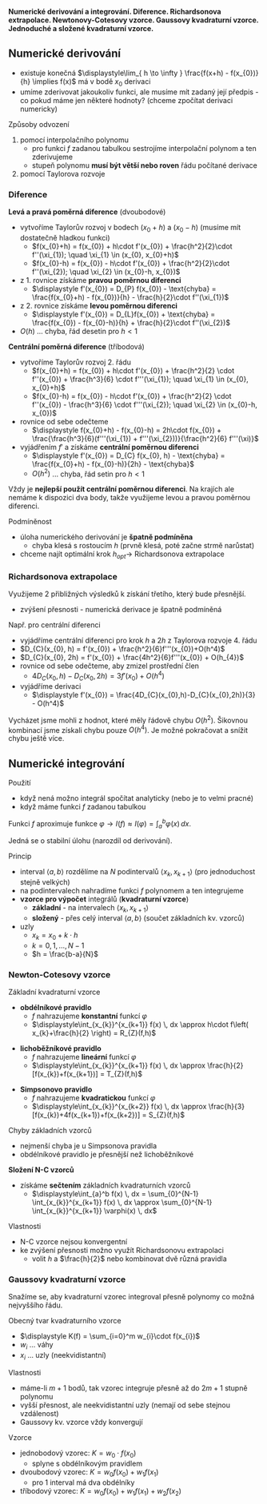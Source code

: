 **Numerické derivování a integrování. Diference. Richardsonova extrapolace. Newtonovy-Cotesovy vzorce. Gaussovy kvadraturní vzorce. Jednoduché a složené kvadraturní vzorce.**

## Numerické derivování

- existuje konečná $\displaystyle\lim_{ h \to \infty } \frac{f(x+h) - f(x_{0})}{h} \implies f(x)$ má v bodě $x_{0}$ derivaci
- umíme zderivovat jakoukoliv funkci, ale musíme mít zadaný její předpis - co pokud máme jen některé hodnoty? (chceme zpočítat derivaci numericky)

Způsoby odvození
1. pomocí interpolačního polynomu
	- pro funkci $f$ zadanou tabulkou sestrojíme interpolační polynom a ten zderivujeme
	- stupeň polynomu **musí být větší nebo roven** řádu počítané derivace
2. pomocí Taylorova rozvoje

### Diference

**Levá a pravá poměrná diference** (dvoubodové)
- vytvoříme Taylorův rozvoj v bodech $(x_{0}+h)$ a $(x_{0}-h)$ (musíme mít dostatečně hladkou funkci)
	- $f(x_{0}+h) = f(x_{0}) + h\cdot f'(x_{0}) + \frac{h^2}{2}\cdot f''(\xi_{1}); \quad \xi_{1} \in (x_{0}, x_{0}+h)$
	- $f(x_{0}-h) = f(x_{0}) - h\cdot f'(x_{0}) + \frac{h^2}{2}\cdot f''(\xi_{2}); \quad \xi_{2} \in (x_{0}-h, x_{0})$
- z 1. rovnice získáme **pravou poměrnou diferenci**
	- $\displaystyle f'(x_{0}) = D_{P} f(x_{0}) - \text{chyba} =  \frac{f(x_{0}+h) - f(x_{0})}{h} - \frac{h}{2}\cdot f''(\xi_{1})$
- z 2. rovnice získáme **levou poměrnou diferenci**
	- $\displaystyle f'(x_{0}) = D_{L}f(x_{0}) + \text{chyba} = \frac{f(x_{0}) - f(x_{0}-h)}{h} + \frac{h}{2}\cdot f''(\xi_{2})$
- $O(h)$ ... chyba, řád desetin pro $h < 1$

**Centrální poměrná diference** (tříbodová)
- vytvoříme Taylorův rozvoj 2. řádu
	- $f(x_{0}+h) = f(x_{0}) + h\cdot f'(x_{0}) + \frac{h^2}{2} \cdot f''(x_{0}) + \frac{h^3}{6} \cdot f'''(\xi_{1}); \quad \xi_{1} \in (x_{0}, x_{0}+h)$
	- $f(x_{0}-h) = f(x_{0}) - h\cdot f'(x_{0}) + \frac{h^2}{2} \cdot f''(x_{0}) - \frac{h^3}{6} \cdot f'''(\xi_{2}); \quad \xi_{2} \in (x_{0}-h, x_{0})$
- rovnice od sebe odečteme
	- $\displaystyle f(x_{0}+h) - f(x_{0}-h) = 2h\cdot f(x_{0}) + \frac{\frac{h^3}{6}(f'''(\xi_{1}) + f'''(\xi_{2}))}{\frac{h^2}{6} f'''(\xi)}$
- vyjádřením $f'$ a získáme **centrální poměrnou diferenci**
	- $\displaystyle f'(x_{0}) = D_{C} f(x_{0}, h) - \text{chyba} = \frac{f(x_{0}+h) - f(x_{0}-h)}{2h} - \text{chyba}$
	- $O(h^2)$ ... chyba, řád setin pro $h < 1$

Vždy je **nejlepší použít centrální poměrnou diferenci**. Na krajích ale nemáme k dispozici dva body, takže využijeme levou a pravou poměrnou diferenci.

Podmíněnost
- úloha numerického derivování je **špatně podmíněna**
	- chyba klesá s rostoucím $h$ (prvně klesá, poté začne strmě narůstat)
- chceme najít optimální krok $h_{opt} \to$ Richardsonova extrapolace

### Richardsonova extrapolace

Využijeme 2 přibližných výsledků k získání třetího, který bude přesnější.
- zvýšení přesnosti - numerická derivace je špatně podmíněná

Např. pro centrální diferenci
- vyjádříme centrální diferenci pro krok $h$ a $2h$ z Taylorova rozvoje 4. řádu
- $D_{C}(x_{0}, h) = f'(x_{0}) + \frac{h^2}{6}f'''(x_{0})+O(h^4)$
- $D_{C}(x_{0}, 2h) = f'(x_{0}) + \frac{4h^2}{6}f'''(x_{0}) + O(h_{4})$
- rovnice od sebe odečteme, aby zmizel prostřední člen
	- $4D_{C}(x_{0},h)-D_{C}(x_{0},2h) = 3f'(x_{0}) + O(h^4)$
- vyjádříme derivaci
	- $\displaystyle f'(x_{0}) = \frac{4D_{C}(x_{0},h)-D_{C}(x_{0},2h)}{3} - O(h^4)$

Vycházet jsme mohli z hodnot, které měly řádově chybu $O(h^2)$. Šikovnou kombinací jsme získali chybu pouze $O(h^4)$. Je možné pokračovat a snížit chybu ještě více.

## Numerické integrování

Použití
- když nená možno integrál spočítat analyticky (nebo je to velmi pracné)
- když máme funkci $f$ zadanou tabulkou

Funkci $f$ aproximuje funkce $\displaystyle\varphi \to I(f) \approx I(\varphi) = \int_{a}^b \varphi(x) \, dx$.

Jedná se o stabilní úlohu (narozdíl od derivování).

Princip
- interval $\langle a,b\rangle$ rozdělíme na $N$ podintervalů $\langle x_{k}, x_{k+1}\rangle$ (pro jednoduchost stejně velkých)
- na podintervalech nahradíme funkci $f$ polynomem a ten integrujeme
- **vzorce pro výpočet** integrálů (**kvadraturní vzorce**)
	- **základní** - na intervalech $\langle x_{k},x_{k+1}\rangle$
	- **složený** - přes celý interval $\langle a,b\rangle$ (součet základních kv. vzorců)
- uzly
	- $x_{k} = x_{0} + k\cdot h$
	- $k = 0,1,\dots,N-1$
	- $h = \frac{b-a}{N}$

### Newton-Cotesovy vzorce

Základní kvadraturní vzorce
- **obdélníkové pravidlo**
	- $f$ nahrazujeme **konstantní** funkcí $\varphi$
	- $\displaystyle\int_{x_{k}}^{x_{k+1}} f(x) \, dx \approx h\cdot f\left( x_{k}+\frac{h}{2} \right) = R_{Z}(f,h)$
+ **lichoběžníkové pravidlo**
	- $f$ nahrazujeme **lineární** funkcí $\varphi$
	- $\displaystyle\int_{x_{k}}^{x_{k+1}} f(x) \, dx \approx \frac{h}{2}[f(x_{k})+f(x_{k+1})] = T_{Z}(f,h)$
- **Simpsonovo pravidlo**
	- $f$ nahrazujeme **kvadratickou** funkcí $\varphi$
	- $\displaystyle\int_{x_{k}}^{x_{k+2}} f(x) \, dx \approx \frac{h}{3}[f(x_{k})+4f(x_{k+1})+f(x_{k+2})] = S_{Z}(f,h)$

Chyby základních vzorců
- nejmenší chyba je u Simpsonova pravidla
- obdélníkové pravidlo je přesnější než lichoběžníkové

**Složení N-C vzorců**
- získáme **sečtením** základních kvadraturních vzorců
	- $\displaystyle\int_{a}^b f(x) \, dx = \sum_{0}^{N-1} \int_{x_{k}}^{x_{k+1}} f(x) \, dx \approx \sum_{0}^{N-1} \int_{x_{k}}^{x_{k+1}} \varphi(x) \, dx$

Vlastnosti
- N-C vzorce nejsou konvergentní
- ke zvýšení přesnosti možno využít Richardsonovu extrapolaci
	- volit $h$ a $\frac{h}{2}$ nebo kombinovat dvě různá pravidla

### Gaussovy kvadraturní vzorce

Snažíme se, aby kvadraturní vzorec integroval přesně polynomy co možná nejvyššího řádu.

Obecný tvar kvadraturního vzorce
- $\displaystyle K(f) = \sum_{i=0}^m w_{i}\cdot f(x_{i})$
- $w_{i}$ ... váhy
- $x_{i}$ ... uzly (neekvidistantní)

Vlastnosti
- máme-li $m+1$ bodů, tak vzorec integruje přesně až do $2m+1$ stupně polynomu
- vyšší přesnost, ale neekvidistantní uzly (nemají od sebe stejnou vzdálenost)
- Gaussovy kv. vzorce vždy konvergují

Vzorce
- jednobodový vzorec: $K = w_{0}\cdot f(x_{0})$
	- splyne s obdélníkovým pravidlem
- dvoubodový vzorec: $K = w_{0}f(x_{0}) + w_{1}f(x_{1})$
	- pro 1 interval má dva obdélníky
- tříbodový vzorec: $K = w_{0}f(x_{0}) + w_{1}f(x_{1}) + w_{2}f(x_{2})$
